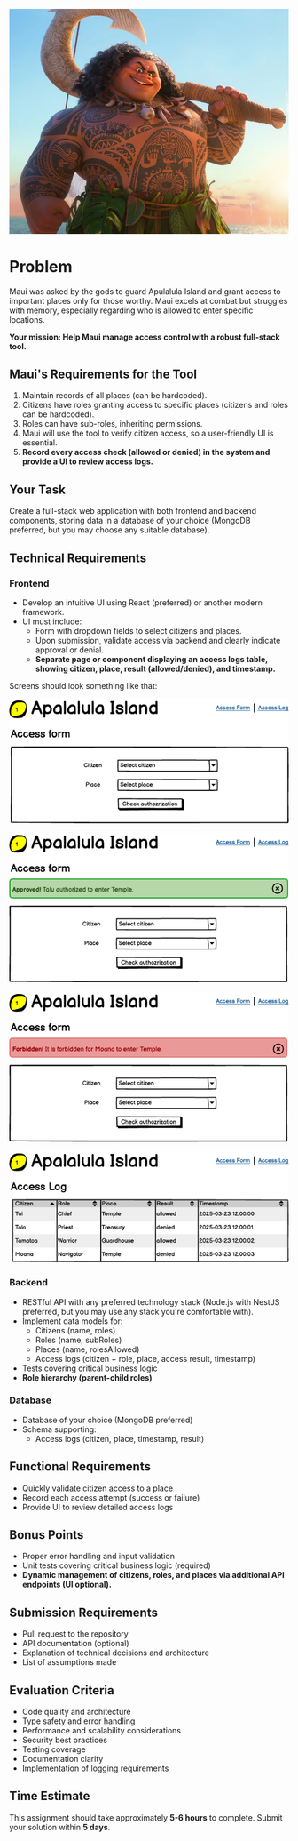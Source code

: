 ![Maui](assets/maui.webp)

# Problem

Maui was asked by the gods to guard Apulalula Island and grant access to important places only for those worthy. Maui excels at combat but struggles with memory, especially regarding who is allowed to enter specific locations.

**Your mission: Help Maui manage access control with a robust full-stack tool.**

## Maui's Requirements for the Tool

1. Maintain records of all places (can be hardcoded).
2. Citizens have roles granting access to specific places (citizens and roles can be hardcoded).
3. Roles can have sub-roles, inheriting permissions.
4. Maui will use the tool to verify citizen access, so a user-friendly UI is essential.
5. **Record every access check (allowed or denied) in the system and provide a UI to review access logs.**

## Your Task

Create a full-stack web application with both frontend and backend components, storing data in a database of your choice (MongoDB preferred, but you may choose any suitable database).

## Technical Requirements

### Frontend
- Develop an intuitive UI using React (preferred) or another modern framework.
- UI must include:
  - Form with dropdown fields to select citizens and places.
  - Upon submission, validate access via backend and clearly indicate approval or denial.
  - **Separate page or component displaying an access logs table, showing citizen, place, result (allowed/denied), and timestamp.**

Screens should look something like that:

![form](assets/access-form.png)

![submission-success](assets/access-approved.png)

![submission-failure](assets/access-denied.png)

![logs](assets/access-log.png)


### Backend
- RESTful API with any preferred technology stack (Node.js with NestJS preferred, but you may use any stack you're comfortable with).
- Implement data models for:
   - Citizens (name, roles)
   - Roles (name, subRoles)
   - Places (name, rolesAllowed)
   - Access logs (citizen + role, place, access result, timestamp)
- Tests covering critical business logic
- **Role hierarchy (parent-child roles)**

### Database
- Database of your choice (MongoDB preferred)
- Schema supporting:
  - Access logs (citizen, place, timestamp, result)

## Functional Requirements
- Quickly validate citizen access to a place
- Record each access attempt (success or failure)
- Provide UI to review detailed access logs

## Bonus Points
- Proper error handling and input validation
- Unit tests covering critical business logic (required)
- **Dynamic management of citizens, roles, and places via additional API endpoints (UI optional).**

## Submission Requirements
- Pull request to the repository
- API documentation (optional)
- Explanation of technical decisions and architecture
- List of assumptions made

## Evaluation Criteria
- Code quality and architecture
- Type safety and error handling
- Performance and scalability considerations
- Security best practices
- Testing coverage
- Documentation clarity
- Implementation of logging requirements

## Time Estimate
This assignment should take approximately **5-6 hours** to complete. Submit your solution within **5 days**.
